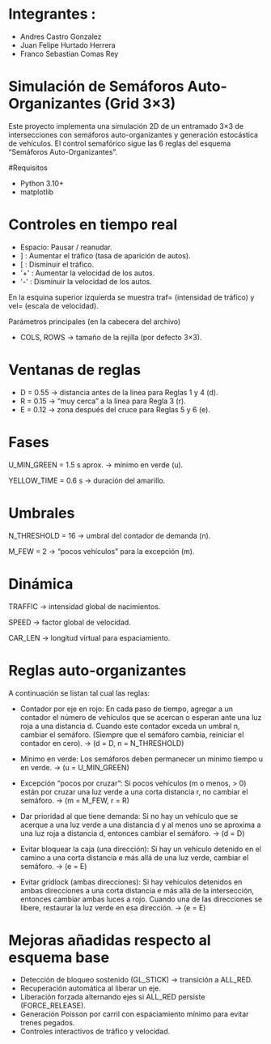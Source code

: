 # Integrantes :
+ Andres Castro Gonzalez
+ Juan Felipe Hurtado Herrera
+ Franco Sebastian Comas Rey
  
# Simulación de Semáforos Auto-Organizantes (Grid 3×3)
  
Este proyecto implementa una simulación 2D de un entramado 3×3 de intersecciones con semáforos auto-organizantes y generación estocástica de vehículos.
El control semafórico sigue las 6 reglas del esquema “Semáforos Auto-Organizantes”.

#Requisitos

+ Python 3.10+
+ matplotlib


# Controles en tiempo real

+ Espacio: Pausar / reanudar.
+ ] : Aumentar el tráfico (tasa de aparición de autos).
+ [ : Disminuir el tráfico.
+ '+' : Aumentar la velocidad de los autos.
+ '-' : Disminuir la velocidad de los autos.

En la esquina superior izquierda se muestra traf= (intensidad de tráfico) y vel= (escala de velocidad).

Parámetros principales (en la cabecera del archivo)

+ COLS, ROWS → tamaño de la rejilla (por defecto 3×3).

# Ventanas de reglas

+ D = 0.55 → distancia antes de la línea para Reglas 1 y 4 (d).
+ R = 0.15 → “muy cerca” a la línea para Regla 3 (r).
+ E = 0.12 → zona después del cruce para Reglas 5 y 6 (e).

# Fases

U_MIN_GREEN = 1.5 s aprox. → mínimo en verde (u).

YELLOW_TIME = 0.6 s → duración del amarillo.

# Umbrales

N_THRESHOLD = 16 → umbral del contador de demanda (n).

M_FEW = 2 → “pocos vehículos” para la excepción (m).

# Dinámica

TRAFFIC → intensidad global de nacimientos.

SPEED → factor global de velocidad.

CAR_LEN → longitud virtual para espaciamiento.


# Reglas auto-organizantes 

A continuación se listan tal cual las reglas:

+ Contador por eje en rojo:
En cada paso de tiempo, agregar a un contador el número de vehículos que se acercan o esperan ante una luz roja a una distancia d.
Cuando este contador exceda un umbral n, cambiar el semáforo.
(Siempre que el semáforo cambia, reiniciar el contador en cero).
→ (d = D, n = N_THRESHOLD)

+ Mínimo en verde:
Los semáforos deben permanecer un mínimo tiempo u en verde.
→ (u = U_MIN_GREEN)

+ Excepción “pocos por cruzar”:
Si pocos vehículos (m o menos, > 0) están por cruzar una luz verde a una corta distancia r, no cambiar el semáforo.
→ (m = M_FEW, r = R)

+ Dar prioridad al que tiene demanda:
Si no hay un vehículo que se acerque a una luz verde a una distancia d y al menos uno se aproxima a una luz roja a distancia d, entonces cambiar el semáforo.
→ (d = D)

+ Evitar bloquear la caja (una dirección):
Si hay un vehículo detenido en el camino a una corta distancia e más allá de una luz verde, cambiar el semáforo.
→ (e = E)

+ Evitar gridlock (ambas direcciones):
Si hay vehículos detenidos en ambas direcciones a una corta distancia e más allá de la intersección, entonces cambiar ambas luces a rojo.
Cuando una de las direcciones se libere, restaurar la luz verde en esa dirección.
→ (e = E)


# Mejoras añadidas respecto al esquema base

+ Detección de bloqueo sostenido (GL_STICK) → transición a ALL_RED.
+ Recuperación automática al liberar un eje.
+ Liberación forzada alternando ejes si ALL_RED persiste (FORCE_RELEASE).
+ Generación Poisson por carril con espaciamiento mínimo para evitar trenes pegados.
+ Controles interactivos de tráfico y velocidad.

